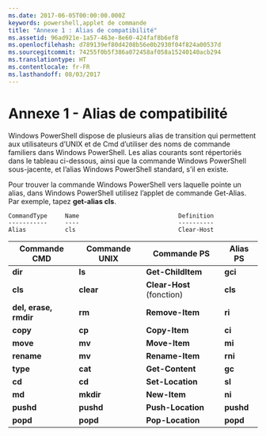 ```yaml
---
ms.date: 2017-06-05T00:00:00.000Z
keywords: powershell,applet de commande
title: "Annexe 1 : Alias de compatibilité"
ms.assetid: 96ad921e-1a57-463e-8e60-424faf8b6ef8
ms.openlocfilehash: d789139ef80d4208b56e0b2930f04f824a00537d
ms.sourcegitcommit: 74255f0b5f386a072458af058a15240140acb294
ms.translationtype: HT
ms.contentlocale: fr-FR
ms.lasthandoff: 08/03/2017
---
```

# <a name="appendix-1---compatibility-aliases"></a>Annexe 1 - Alias de compatibilité
Windows PowerShell dispose de plusieurs alias de transition qui permettent aux utilisateurs d’UNIX et de Cmd d’utiliser des noms de commande familiers dans Windows PowerShell. Les alias courants sont répertoriés dans le tableau ci-dessous, ainsi que la commande Windows PowerShell sous-jacente, et l’alias Windows PowerShell standard, s’il en existe.

Pour trouver la commande Windows PowerShell vers laquelle pointe un alias, dans Windows PowerShell utilisez l’applet de commande Get-Alias. Par exemple, tapez **get-alias cls**.

```
CommandType     Name                            Definition
-----------     ----                            ----------
Alias           cls                             Clear-Host
```

|Commande CMD|Commande UNIX|Commande PS|Alias PS|
|---------------|----------------|--------------|------------|
|**dir**|**ls**|**Get-ChildItem**|**gci**|
|**cls**|**clear**|**Clear-Host** (fonction)|**cls**|
|**del, erase, rmdir**|**rm**|**Remove-Item**|**ri**|
|**copy**|**cp**|**Copy-Item**|**ci**|
|**move**|**mv**|**Move-Item**|**mi**|
|**rename**|**mv**|**Rename-Item**|**rni**|
|**type**|**cat**|**Get-Content**|**gc**|
|**cd**|**cd**|**Set-Location**|**sl**|
|**md**|**mkdir**|**New-Item**|**ni**|
|**pushd**|**pushd**|**Push-Location**|**pushd**|
|**popd**|**popd**|**Pop-Location**|**popd**|

